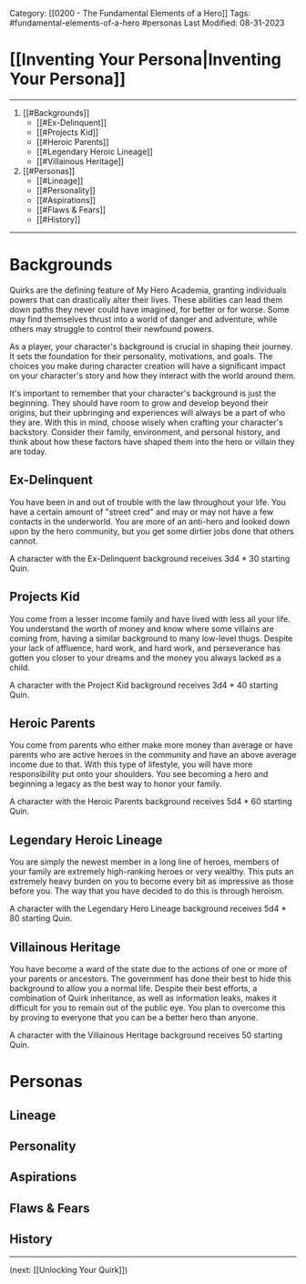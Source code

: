 Category: [[0200 - The Fundamental Elements of a Hero]]
Tags: #fundamental-elements-of-a-hero #personas 
Last Modified: 08-31-2023

# [[Inventing Your Persona|Inventing Your Persona]]

****

1. [[#Backgrounds]]
	- [[#Ex-Delinquent]]
	- [[#Projects Kid]]
	- [[#Heroic Parents]]
	- [[#Legendary Heroic Lineage]]
	- [[#Villainous Heritage]]
2. [[#Personas]]
	- [[#Lineage]]
	- [[#Personality]]
	- [[#Aspirations]]
	- [[#Flaws & Fears]]
	- [[#History]]

****

# Backgrounds

Quirks are the defining feature of My Hero Academia, granting individuals powers that can drastically alter their lives. These abilities can lead them down paths they never could have imagined, for better or for worse. Some may find themselves thrust into a world of danger and adventure, while others may struggle to control their newfound powers.

As a player, your character's background is crucial in shaping their journey. It sets the foundation for their personality, motivations, and goals. The choices you make during character creation will have a significant impact on your character's story and how they interact with the world around them.

It's important to remember that your character's background is just the beginning. They should have room to grow and develop beyond their origins, but their upbringing and experiences will always be a part of who they are. With this in mind, choose wisely when crafting your character's backstory. Consider their family, environment, and personal history, and think about how these factors have shaped them into the hero or villain they are today.

## Ex-Delinquent

You have been in and out of trouble with the law throughout your life. You have a certain amount of "street cred" and may or may not have a few contacts in the underworld. You are more of an anti-hero and looked down upon by the hero community, but you get some dirtier jobs done that others cannot.

A character with the Ex-Delinquent background receives 3d4 * 30 starting Quin.

## Projects Kid

You come from a lesser income family and have lived with less all your life. You understand the worth of money and know where some villains are coming from, having a similar background to many low-level thugs. Despite your lack of affluence, hard work, and hard work, and perseverance has gotten you closer to your dreams and the money you always lacked as a child.

A character with the Project Kid background receives 3d4 * 40 starting Quin.

## Heroic Parents

You come from parents who either make more money than average or have parents who are active heroes in the community and have an above average income due to that. With this type of lifestyle, you will have more responsibility put onto your shoulders. You see becoming a hero and beginning a legacy as the best way to honor your family.

A character with the Heroic Parents background receives 5d4 * 60 starting Quin.

## Legendary Heroic Lineage

You are simply the newest member in a long line of heroes, members of your family are extremely high-ranking heroes or very wealthy. This puts an extremely heavy burden on you to become every bit as impressive as those before you. The way that you have decided to do this is through heroism.

A character with the Legendary Hero Lineage background receives 5d4 * 80 starting Quin.

## Villainous Heritage

You have become a ward of the state due to the actions of one or more of your parents or ancestors. The government has done their best to hide this background to allow you a normal life. Despite their best efforts, a combination of Quirk inheritance, as well as information leaks, makes it difficult for you to remain out of the public eye. You plan to overcome this by proving to everyone that you can be a better hero than anyone.

A character with the Villainous Heritage background receives 50 starting Quin.

# Personas

## Lineage

## Personality

## Aspirations

## Flaws & Fears

## History

****

(next: [[Unlocking Your Quirk]])